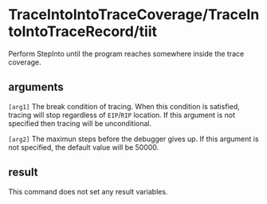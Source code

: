# TraceIntoIntoTraceCoverage/TraceIntoIntoTraceRecord/tiit

Perform StepInto until the program reaches somewhere inside the trace coverage.

## arguments

`[arg1]` The break condition of tracing. When this condition is satisfied, tracing will stop regardless of `EIP`/`RIP` location. If this argument is not specified then tracing will be unconditional.

`[arg2]` The maximun steps before the debugger gives up. If this argument is not specified, the default value will be 50000.

## result

This command does not set any result variables.
